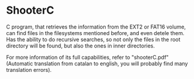 # ShooterC

C program, that retrieves the information from the EXT2 or FAT16 volume, can find files in the filesystems mentioned before, and even detele them.
Has the ability to do recursive searches, so not only the files in the root directory will be found, but also the ones in inner directories.

For more information of its full capabilities, refer to "shooterC.pdf" (Automatic translation from catalan to english, you will probably find many translation errors).
